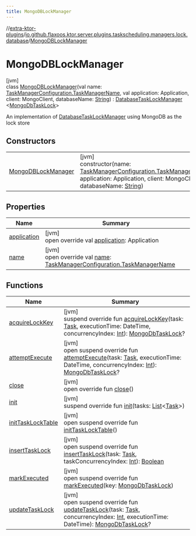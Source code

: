 ```yaml
---
title: MongoDBLockManager
---
```


//[extra-ktor-plugins](../../../index.md)/[io.github.flaxoos.ktor.server.plugins.taskscheduling.managers.lock.database](../index.md)/[MongoDBLockManager](index.md)

# MongoDBLockManager

[jvm]\
class [MongoDBLockManager](index.md)(val
name: [TaskManagerConfiguration.TaskManagerName](../../io.github.flaxoos.ktor.server.plugins.taskscheduling.managers/-task-manager-configuration/-task-manager-name/index.md),
val application: Application, client: MongoClient,
databaseName: [String](https://kotlinlang.org/api/latest/jvm/stdlib/kotlin/-string/index.md)) : [DatabaseTaskLockManager](../-database-task-lock-manager/index.md)
&lt;[MongoDbTaskLock](../-mongo-db-task-lock/index.md)&gt;

An implementation of [DatabaseTaskLockManager](../-database-task-lock-manager/index.md) using MongoDB as the lock store

## Constructors

|                                                  |                                                                                                                                                                                                                                                                                                                                                  |
|--------------------------------------------------|--------------------------------------------------------------------------------------------------------------------------------------------------------------------------------------------------------------------------------------------------------------------------------------------------------------------------------------------------|
| [MongoDBLockManager](-mongo-d-b-lock-manager.md) | [jvm]<br>constructor(name: [TaskManagerConfiguration.TaskManagerName](../../io.github.flaxoos.ktor.server.plugins.taskscheduling.managers/-task-manager-configuration/-task-manager-name/index.md), application: Application, client: MongoClient, databaseName: [String](https://kotlinlang.org/api/latest/jvm/stdlib/kotlin/-string/index.md)) |

## Properties

| Name                          | Summary                                                                                                                                                                                                             |
|-------------------------------|---------------------------------------------------------------------------------------------------------------------------------------------------------------------------------------------------------------------|
| [application](application.md) | [jvm]<br>open override val [application](application.md): Application                                                                                                                                               |
| [name](name.md)               | [jvm]<br>open override val [name](name.md): [TaskManagerConfiguration.TaskManagerName](../../io.github.flaxoos.ktor.server.plugins.taskscheduling.managers/-task-manager-configuration/-task-manager-name/index.md) |

## Functions

| Name                                                                                                                             | Summary                                                                                                                                                                                                                                                                                                                                                                                                                                      |
|----------------------------------------------------------------------------------------------------------------------------------|----------------------------------------------------------------------------------------------------------------------------------------------------------------------------------------------------------------------------------------------------------------------------------------------------------------------------------------------------------------------------------------------------------------------------------------------|
| [acquireLockKey](../-database-task-lock-manager/acquire-lock-key.md)                                                             | [jvm]<br>suspend override fun [acquireLockKey](../-database-task-lock-manager/acquire-lock-key.md)(task: [Task](../../io.github.flaxoos.ktor.server.plugins.taskscheduling.tasks/-task/index.md), executionTime: DateTime, concurrencyIndex: [Int](https://kotlinlang.org/api/latest/jvm/stdlib/kotlin/-int/index.md)): [MongoDbTaskLock](../-mongo-db-task-lock/index.md)?                                                                  |
| [attemptExecute](../../io.github.flaxoos.ktor.server.plugins.taskscheduling.managers.lock/-task-lock-manager/attempt-execute.md) | [jvm]<br>open suspend override fun [attemptExecute](../../io.github.flaxoos.ktor.server.plugins.taskscheduling.managers.lock/-task-lock-manager/attempt-execute.md)(task: [Task](../../io.github.flaxoos.ktor.server.plugins.taskscheduling.tasks/-task/index.md), executionTime: DateTime, concurrencyIndex: [Int](https://kotlinlang.org/api/latest/jvm/stdlib/kotlin/-int/index.md)): [MongoDbTaskLock](../-mongo-db-task-lock/index.md)? |
| [close](close.md)                                                                                                                | [jvm]<br>open override fun [close](close.md)()                                                                                                                                                                                                                                                                                                                                                                                               |
| [init](../-database-task-lock-manager/init.md)                                                                                   | [jvm]<br>suspend override fun [init](../-database-task-lock-manager/init.md)(tasks: [List](https://kotlinlang.org/api/latest/jvm/stdlib/kotlin.collections/-list/index.md)&lt;[Task](../../io.github.flaxoos.ktor.server.plugins.taskscheduling.tasks/-task/index.md)&gt;)                                                                                                                                                                   |
| [initTaskLockTable](init-task-lock-table.md)                                                                                     | [jvm]<br>open suspend override fun [initTaskLockTable](init-task-lock-table.md)()                                                                                                                                                                                                                                                                                                                                                            |
| [insertTaskLock](insert-task-lock.md)                                                                                            | [jvm]<br>open suspend override fun [insertTaskLock](insert-task-lock.md)(task: [Task](../../io.github.flaxoos.ktor.server.plugins.taskscheduling.tasks/-task/index.md), taskConcurrencyIndex: [Int](https://kotlinlang.org/api/latest/jvm/stdlib/kotlin/-int/index.md)): [Boolean](https://kotlinlang.org/api/latest/jvm/stdlib/kotlin/-boolean/index.md)                                                                                    |
| [markExecuted](index.md#-661344251%2FFunctions%2F1975120172)                                                                     | [jvm]<br>open suspend override fun [markExecuted](index.md#-661344251%2FFunctions%2F1975120172)(key: [MongoDbTaskLock](../-mongo-db-task-lock/index.md))                                                                                                                                                                                                                                                                                     |
| [updateTaskLock](update-task-lock.md)                                                                                            | [jvm]<br>open suspend override fun [updateTaskLock](update-task-lock.md)(task: [Task](../../io.github.flaxoos.ktor.server.plugins.taskscheduling.tasks/-task/index.md), concurrencyIndex: [Int](https://kotlinlang.org/api/latest/jvm/stdlib/kotlin/-int/index.md), executionTime: DateTime): [MongoDbTaskLock](../-mongo-db-task-lock/index.md)?                                                                                            |

